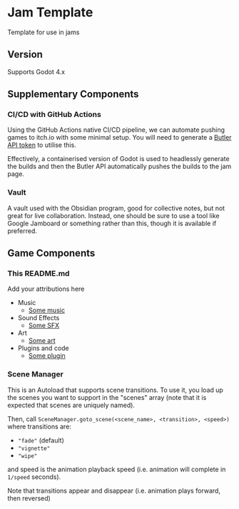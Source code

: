 # Jam Template
Template for use in jams

## Version

Supports Godot 4.x

## Supplementary Components

### CI/CD with GitHub Actions

Using the GitHub Actions native CI/CD pipeline, we can automate pushing games to itch.io with some minimal setup. You will need to generate a [Butler API token](https://docs.butlerlabs.ai/reference/uploading-documents-to-the-rest-api) to utilise this.

Effectively, a containerised version of Godot is used to headlessly generate the builds and then the Butler API automatically pushes the builds to the jam page.

### Vault

A vault used with the Obsidian program, good for collective notes, but not great for live collaboration. Instead, one should be sure to use a tool like Google Jamboard or something rather than this, though it is available if preferred.

## Game Components

### This README.md

Add your attributions here
  - Music
    - [Some music](link_to_music)
  - Sound Effects
    - [Some SFX](link_to_sfx)
  - Art
    - [Some art](link_to_art)
  - Plugins and code
    - [Some plugin](link_to_plugin)

### Scene Manager
This is an Autoload that supports scene transitions. To use it, you load up the scenes you want to support in the "scenes" array (note that it is expected that scenes are uniquely named).

Then, call `SceneManager.goto_scene(<scene_name>, <transition>, <speed>)` where transitions are:
- `"fade"` (default)
- `"vignette"`
- `"wipe"`

and speed is the animation playback speed (i.e. animation will complete in `1/speed` seconds).

Note that transitions appear and disappear (i.e. animation plays forward, then reversed)